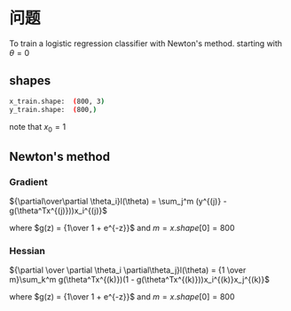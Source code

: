 # 问题
To train a logistic regression classifier with Newton's method.
starting with $\theta = 0$


## shapes
```bash
x_train.shape:  (800, 3)
y_train.shape:  (800,)
```
note that $x_0 = 1$

## Newton's method
### Gradient
${\partial\over\partial \theta_i}l(\theta) = \sum_j^m (y^{(j)} - g(\theta^Tx^{(j)}))x_i^{(j)}$

where $g(z) = {1\over 1 + e^{-z}}$
and $m = x.shape[0] = 800$

### Hessian
${\partial \over \partial \theta_i \partial\theta_j}l(\theta) = {1 \over m}\sum_k^m g(\theta^Tx^{(k)})(1 - g(\theta^Tx^{(k)}))x_i^{(k)}x_j^{(k)}$

where $g(z) = {1\over 1 + e^{-z}}$
and $m = x.shape[0] = 800$
